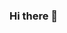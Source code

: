 ### Hi there 👋

<!--
**MayadaFathelbab23/MayadaFathelbab23** is a ✨ _special_ ✨ repository because its `README.md` (this file) appears on your GitHub profile.

Here are some ideas to get you started:
👋 Hi, I’m @Mayada Mohamed
👀 I’m a Software Engineer, interested in Backend development
🌱 I’m currently learning ASP.NET backend development
📫 How to reach me mayadamohamedfathy206@gmail.com
-->
